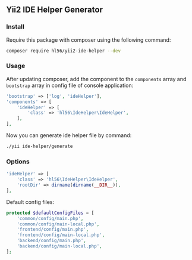 ## Yii2 IDE Helper Generator

### Install

Require this package with composer using the following command:

```sh
composer require hl56/yii2-ide-helper --dev
```

### Usage

After updating composer, add the component to the `components` array and `bootstrap` array in config file of console application:

```php
'bootstrap' => ['log', 'ideHelper'],
'components' => [
    'ideHelper' => [
        'class' => 'hl56\IdeHelper\IdeHelper',
    ],
],
```

Now you can generate ide helper file by command:

```sh
./yii ide-helper/generate
```

### Options

```php
'ideHelper' => [
    'class' => 'hl56\IdeHelper\IdeHelper',
    'rootDir' => dirname(dirname(__DIR__)),
],
```

Default config files:

```php
protected $defaultConfigFiles = [
    'common/config/main.php',
    'common/config/main-local.php',
    'frontend/config/main.php',
    'frontend/config/main-local.php',
    'backend/config/main.php',
    'backend/config/main-local.php',
];
```
